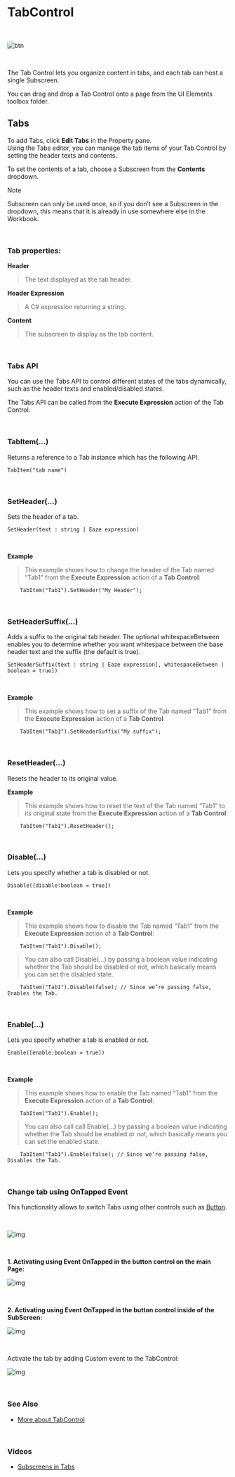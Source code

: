 
# TabControl


<br/>

![btn](https://profitbasedocs.blob.core.windows.net/images/onTappedTab0.png)

<br/>



The Tab Control lets you organize content in tabs, and each tab can host a single Subscreen. 

You can drag and drop a Tab Control onto a page from the UI Elements toolbox folder. 
<br/>

## Tabs

To add Tabs, click **Edit Tabs** in the Property pane.  
Using the Tabs editor, you can manage the tab items of your Tab Control by setting the header texts and contents.

To set the contents of a tab, choose a Subscreen from the **Contents** dropdown. 

> [!NOTE]
> Subscreen can only be used once, so if you don’t see a Subscreen in the dropdown, this means that it is already in use somewhere else in the Workbook.
<br/>

### Tab properties:

**Header**
>The text displayed as the tab header.

**Header Expression**
>A C# expression returning a string.

**Content**
>The subscreen to display as the tab content. 


<br/>


### Tabs API

You can use the Tabs API to control different states of the tabs dynamically, such as the header texts and enabled/disabled states. 

The Tabs API can be called from the **Execute Expression** action of the Tab Control.

<br/>

### TabItem(...)

Returns a reference to a Tab instance which has the following API.  

```
TabItem("tab name")
```  


<br/>

### SetHeader(...)

Sets the header of a tab.

```
SetHeader(text : string | Eaze expression)
```  


<br/>

**Example**
>
>This example shows how to change the header of the Tab named “Tab1” from the **Execute Expression** action of a **Tab Control**:
>
        TabItem("Tab1").SetHeader("My Header");



<br/>

### SetHeaderSuffix(...)

Adds a suffix to the original tab header. The optional whitespaceBetween enables you to determine whether you want whitespace between the base header text and the suffix (the default is true).

```
SetHeaderSuffix(text : string | Eaze expression[, whitespaceBetween | boolean = true])
```  


<br/>

**Example**
>
>This example shows how to set a suffix of the Tab named “Tab1” from the **Execute Expression** action of a **Tab Control**
>
        TabItem("Tab1").SetHeaderSuffix("My suffix");


<br/>

### ResetHeader(...)  

Resets the header to its original value.
<br/>

**Example**
>
>This example shows how to reset the text of the Tab named “Tab1” to its original state from the **Execute Expression** action of a **Tab Control**:
>
        TabItem("Tab1").ResetHeader();

<br/>

### Disable(...)

Lets you specify whether a tab is disabled or not. 

```
Disable([disable:boolean = true])
```  



<br/>

**Example**
>
>This example shows how to disable the Tab named “Tab1” from the **Execute Expression** action of a **Tab Control**:
>
        TabItem("Tab1").Disable();

>You can also call Disable(…) by passing a boolean value indicating whether the Tab should be disabled or not, which basically means you can set the disabled state.
>
        TabItem("Tab1").Disable(false); // Since we’re passing false, Enables the Tab.

<br/>

### Enable(...)

Lets you specify whether a tab is enabled or not.

```
Enable([enable:boolean = true])
```  


<br/>

**Example**
>
>This example shows how to enable the Tab named “Tab1” from the **Execute Expression** action of a **Tab Control**:
>
        TabItem("Tab1").Enable();
>
>You can also call call Enable(…) by passing a boolean value indicating whether the Tab should be enabled or not, which basically means you can set the enabled state.
>
        TabItem("Tab1").Enable(false); // Since we’re passing false, Disables the Tab.


<br/>


### Change tab using OnTapped Event 

This functionality allows to switch Tabs using other controls such as [Button](button.md).

<br/>

![img](https://profitbasedocs.blob.core.windows.net/images/onTappedTab0.png)

<br/>


**1. Activating using Event **OnTapped** in the button control on the main Page:**

![img](https://profitbasedocs.blob.core.windows.net/images/onTappedTab1.png)

<br/>


**2. Activating using Event **OnTapped** in the button control inside of the SubScreen:**


![img](https://profitbasedocs.blob.core.windows.net/images/onTappedTab2.png)

<br/>


Activate the tab by adding Custom event to the TabControl:

![img](https://profitbasedocs.blob.core.windows.net/images/onTappedTab3.png)

<br/>


### See Also
* [More about TabControl](../../../forms/formschemas/controls/tabcontrol.md)

<br/>


### Videos

* [Subscreens in Tabs](../../../../videos/workbooks.md)